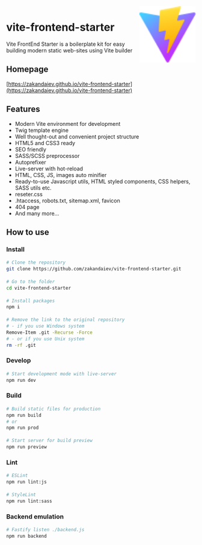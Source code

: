 <img width=150 align="right" src="https://raw.githubusercontent.com/zakandaiev/vite-frontend-starter/main/src/img/vite-logo.svg" alt="Vite Logo">

# vite-frontend-starter

Vite FrontEnd Starter is a boilerplate kit for easy building modern static web-sites using Vite builder

## Homepage
[https://zakandaiev.github.io/vite-frontend-starter](https://zakandaiev.github.io/vite-frontend-starter)

## Features
* Modern Vite environment for development
* Twig template engine
* Well thought-out and convenient project structure
* HTML5 and CSS3 ready
* SEO friendly
* SASS/SCSS preprocessor
* Autoprefixer
* Live-server with hot-reload
* HTML, CSS, JS, images auto minifier
* Ready-to-use Javascript utils, HTML styled components, CSS helpers, SASS utils etc.
* reseter.css
* .htaccess, robots.txt, sitemap.xml, favicon
* 404 page
* And many more...

## How to use

### Install

``` bash
# Clone the repository
git clone https://github.com/zakandaiev/vite-frontend-starter.git

# Go to the folder
cd vite-frontend-starter

# Install packages
npm i

# Remove the link to the original repository
# - if you use Windows system
Remove-Item .git -Recurse -Force
# - or if you use Unix system
rm -rf .git
```

### Develop

``` bash
# Start development mode with live-server
npm run dev
```

### Build

``` bash
# Build static files for production
npm run build
# or
npm run prod

# Start server for build preview
npm run preview
```

### Lint

``` bash
# ESLint
npm run lint:js

# StyleLint
npm run lint:sass
```

### Backend emulation

``` bash
# Fastify listen ./backend.js
npm run backend
```
